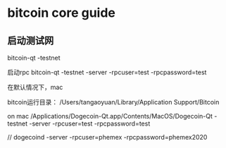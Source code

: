 # bitcoin core guide

## 启动测试网

bitcoin-qt -testnet

启动rpc
bitcoin-qt -testnet -server -rpcuser=test -rpcpassword=test

在默认情况下，mac

bitcoin运行目录：
/Users/tangaoyuan/Library/Application Support/Bitcoin


on mac
/Applications/Dogecoin-Qt.app/Contents/MacOS/Dogecoin-Qt -testnet -server -rpcuser=test -rpcpassword=test

//
dogecoind -server -rpcuser=phemex -rpcpassword=phemex2020